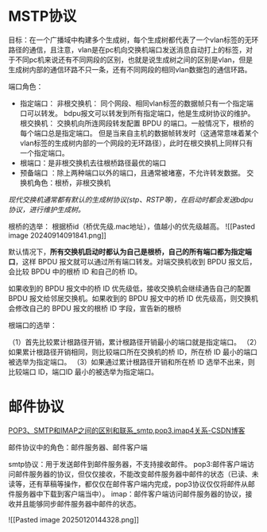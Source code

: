 # MSTP协议
目标：在一个广播域中构建多个生成树，每个生成树都代表了一个vlan标签的无环路径的通信，且注意，vlan是在pc机向交换机端口发送消息自动打上的标签，对于不同pc机来说还有不同网段的区别，也就是说生成树之间的区别是vlan，但是生成树内部的通信环路不只一条，还有不同网段的相同vlan数据包的通信环路。


端口角色：
- 指定端口：
非根交换机：
同个网段、相同vlan标签的数据帧只有一个指定端口可以转发。
bdpu报文可以转发到所有指定端口，他是生成树协议的维护。
根交换机：
交换机向所连网段转发配置 BPDU 的端口。一般情况下，根桥的每个端口总是指定端口。
但是当来自主机的数据帧转发时（这通常意味着某个vlan标签的生成树内部的一个网段的无环路径），此时在根交换机上同样只有一个指定端口。
- 根端口：是非根交换机去往根桥路径最优的端口
- 预备端口 ：除上两种端口以外的端口，且通常被堵塞，不允许转发数据。
交换机角色：根桥，非根交换机



*现代交换机通常都有默认的生成树协议(stp、RSTP等)，在启动时都会发送bdpu协议，进行维护生成树。*


根桥的选举：
根据桥id（桥优先级.mac地址），值越小的优先级越高。
![[Pasted image 20240914091841.png]]

默认情况下，**所有交换机启动时都认为自己是根桥，自己的所有端口都为指定端口**，这样 BPDU 报文就可以通过所有端口转发。对端交换机收到 BPDU 报文后，会比较 BPDU 中的根桥 ID 和自己的桥 ID。

如果收到的 BPDU 报文中的桥 ID 优先级低，接收交换机会继续通告自己的配置BPDU 报文给邻居交换机。如果收到的 BPDU 报文中的桥 ID 优先级高，则交换机会修改自己的 BPDU 报文的根桥 ID 字段，宣告新的根桥

根端口的选举：


（1）首先比较累计根路径开销，累计根路径开销最小的端口就是指定端口。
（2）如果累计根路径开销相同，则比较端口所在交换机的桥 ID，所在桥 ID 最小的端口被选举为指定端口。
（3）如果通过累计根路径开销和所在桥 ID 选举不出来，则比较端口 ID，端口ID 最小的被选举为指定端口。


# 邮件协议

[POP3、SMTP和IMAP之间的区别和联系\_smtp,pop3,imap4关系-CSDN博客](https://blog.csdn.net/qq877507054/article/details/71249272)

邮件协议中的角色：邮件服务器、邮件客户端


smtp协议：用于发送邮件到邮件服务器，不支持接收邮件。
pop3:邮件客户端访问邮件服务器的协议，但仅仅接收，不能改变邮件服务器中邮件的状态（已读、未读等，还有草稿等操作，都仅仅在邮件客户端内完成，pop3协议仅仅将邮件从邮件服务器中下载到客户端当中）。
imap：邮件客户端访问邮件服务器的协议，接收并且能够同步邮件服务器中邮件的状态。

![[Pasted image 20250120144328.png]]